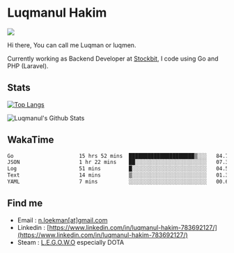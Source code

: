 
# Luqmanul Hakim

![](https://komarev.com/ghpvc/?username=luqman-v1)

Hi there, You can call me Luqman or luqmen.

Currently working as Backend Developer at [Stockbit](https://stockbit.com/), I code using Go and PHP (Laravel).
## Stats

[![Top Langs](https://github-readme-stats.vercel.app/api/top-langs/?username=luqman-v1&layout=compact)](https://github.com/anuraghazra/github-readme-stats)

![Luqmanul's Github Stats](https://github-readme-stats.vercel.app/api?username=luqman-v1&show_icons=true)


## WakaTime 

<!--START_SECTION:waka-->

```txt
Go                     15 hrs 52 mins  █████████████████████▒░░░   84.70 %
JSON                   1 hr 22 mins    ██░░░░░░░░░░░░░░░░░░░░░░░   07.36 %
Log                    51 mins         █░░░░░░░░░░░░░░░░░░░░░░░░   04.54 %
Text                   14 mins         ▒░░░░░░░░░░░░░░░░░░░░░░░░   01.32 %
YAML                   7 mins          ░░░░░░░░░░░░░░░░░░░░░░░░░   00.66 %
```

<!--END_SECTION:waka-->


## Find me 

- Email : [n.loekman[at]gmail.com](mailto:n.loekman@gmail.com)
- Linkedin : [https://www.linkedin.com/in/luqmanul-hakim-783692127/](https://www.linkedin.com/in/luqmanul-hakim-783692127/)
- Steam : [L.E.G.O.W.O](https://steamcommunity.com/id/fuukmans) especially DOTA


